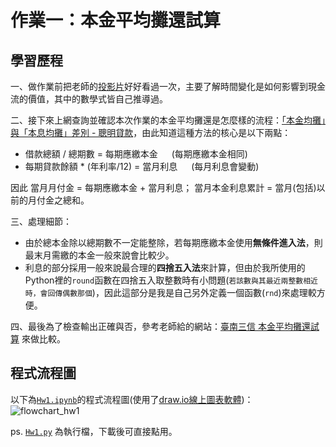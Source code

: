 # 作業一：本金平均攤還試算
## 學習歷程
 
一、做作業前把老師的[投影片](https://docs.google.com/presentation/d/e/2PACX-1vQanrLs-ZSFlnAXkUL5uLO9PVvrK1GaNFcjCVwC7IyIt16w_NuaCYUaO6lRxF54Qub_RntV2FGKr-Dm/pub?start=false&loop=false&delayms=3000&slide=id.p)好好看過一次，主要了解時間變化是如何影響到現金流的價值，其中的數學式皆自己推導過。

二、接下來上網查詢並確認本次作業的本金平均攤還是怎麼樣的流程：[「本金均攤」與「本息均攤」差別 - 聰明貸款](https://www.smartloan.com.tw/viewBlogDetail.do?kmId=45)，由此知道這種方法的核心是以下兩點： <br />
 * 借款總額 / 總期數 = 每期應繳本金 &emsp; (每期應繳本金相同)
 * 每期貸款餘額 * (年利率/12) = 當月利息 &emsp; (每月利息會變動) <br />
 
 因此 當月月付金 = 每期應繳本金 + 當月利息； 當月本金利息累計 = 當月(包括)以前的月付金之總和。

三、處理細節：<br />
 * 由於總本金除以總期數不一定能整除，若每期應繳本金使用**無條件進入法**，則最末月需繳的本金一般來說會比較少。
 * 利息的部分採用一般來說最合理的**四捨五入法**來計算，但由於我所使用的Python裡的`round`函數在四捨五入取整數時有小問題(`若該數與其最近兩整數相近時，會回傳偶數那個`)，因此這部分是我是自己另外定義一個函數(`rnd`)來處理較方便。

四、最後為了檢查輸出正確與否，參考老師給的網站：[臺南三信 本金平均攤還試算](https://ttc.scu.org.tw/memdca1.htm) 來做比較。<br />

## 程式流程圖
以下為[`Hw1.ipynb`](https://github.com/aqua86400/Financial_Engineering/blob/master/Hw1/Hw1.ipynb)的程式流程圖(使用了[draw.io線上圖表軟體](https://app.diagrams.net/))：<br />
![flowchart_hw1](https://github.com/aqua86400/Financial_Engineering/blob/master/Hw1/flowchart_hw1.png)

ps. [`Hw1.py`](https://github.com/aqua86400/Financial_Engineering/blob/master/Hw1/Hw1.py) 為執行檔，下載後可直接點用。

